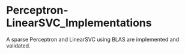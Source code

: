 # Perceptron-LinearSVC_Implementations
A sparse Perceptron and LinearSVC using BLAS are implemented and validated.
